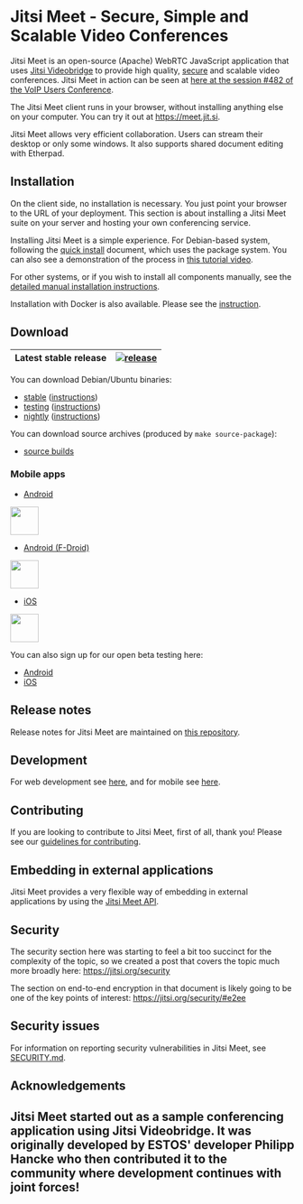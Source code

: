 # Jitsi Meet - Secure, Simple and Scalable Video Conferences

Jitsi Meet is an open-source (Apache) WebRTC JavaScript application that uses [Jitsi Videobridge](https://jitsi.org/videobridge) to provide high quality, [secure](https://jitsi.org/security) and scalable video conferences. Jitsi Meet in action can be seen at [here at the session #482 of the VoIP Users Conference](http://youtu.be/7vFUVClsNh0).

The Jitsi Meet client runs in your browser, without installing anything else on your computer. You can try it out at https://meet.jit.si.

Jitsi Meet allows very efficient collaboration. Users can stream their desktop or only some windows. It also supports shared document editing with Etherpad.

## Installation

On the client side, no installation is necessary. You just point your browser to the URL of your deployment. This section is about installing a Jitsi Meet suite on your server and hosting your own conferencing service.

Installing Jitsi Meet is a simple experience. For Debian-based system, following the [quick install](https://jitsi.github.io/handbook/docs/devops-guide/devops-guide-quickstart) document, which uses the package system. You can also see a demonstration of the process in [this tutorial video](https://jitsi.org/tutorial).

For other systems, or if you wish to install all components manually, see the [detailed manual installation instructions](https://jitsi.github.io/handbook/docs/devops-guide/devops-guide-manual).

Installation with Docker is also available. Please see the [instruction](https://jitsi.github.io/handbook/docs/devops-guide/devops-guide-docker).

## Download

| Latest stable release | [![release](https://img.shields.io/badge/release-latest-green.svg)](https://github.com/jitsi/jitsi-meet/releases/latest) |
|---|---|

You can download Debian/Ubuntu binaries:
* [stable](https://download.jitsi.org/stable/) ([instructions](https://jitsi.org/downloads/ubuntu-debian-installations-instructions/))
* [testing](https://download.jitsi.org/testing/) ([instructions](https://jitsi.org/downloads/ubuntu-debian-installations-instructions-for-testing/))
* [nightly](https://download.jitsi.org/unstable/) ([instructions](https://jitsi.org/downloads/ubuntu-debian-installations-instructions-nightly/))

You can download source archives (produced by ```make source-package```):
* [source builds](https://download.jitsi.org/jitsi-meet/src/)

### Mobile apps

* [Android](https://play.google.com/store/apps/details?id=org.jitsi.meet)

[<img src="resources/img/google-play-badge.png" height="50">](https://play.google.com/store/apps/details?id=org.jitsi.meet)

* [Android (F-Droid)](https://f-droid.org/en/packages/org.jitsi.meet/)

[<img src="resources/img/f-droid-badge.png" height="50">](https://f-droid.org/en/packages/org.jitsi.meet/)

* [iOS](https://itunes.apple.com/us/app/jitsi-meet/id1165103905)

[<img src="resources/img/appstore-badge.png" height="50">](https://itunes.apple.com/us/app/jitsi-meet/id1165103905)

You can also sign up for our open beta testing here:

* [Android](https://play.google.com/apps/testing/org.jitsi.meet)
* [iOS](https://testflight.apple.com/join/isy6ja7S)

## Release notes

Release notes for Jitsi Meet are maintained on [this repository](https://github.com/jitsi/jitsi-meet-release-notes).

## Development

For web development see [here](https://jitsi.github.io/handbook/docs/dev-guide/dev-guide-web), and for mobile see [here](https://jitsi.github.io/handbook/docs/dev-guide/dev-guide-mobile).

## Contributing

If you are looking to contribute to Jitsi Meet, first of all, thank you! Please
see our [guidelines for contributing](CONTRIBUTING.md).

## Embedding in external applications

Jitsi Meet provides a very flexible way of embedding in external applications by using the [Jitsi Meet API](doc/api.md).

## Security

The security section here was starting to feel a bit too succinct for the complexity of the topic, so we created a post that covers the topic much more broadly here: https://jitsi.org/security

The section on end-to-end encryption in that document is likely going to be one of the key points of interest: https://jitsi.org/security/#e2ee

## Security issues

For information on reporting security vulnerabilities in Jitsi Meet, see [SECURITY.md](./SECURITY.md).

## Acknowledgements

Jitsi Meet started out as a sample conferencing application using Jitsi Videobridge. It was originally developed by ESTOS' developer Philipp Hancke who then contributed it to the community where development continues with joint forces!
---------------------------------------------------------------------------------------------------------------------------------------------------------------------------------
